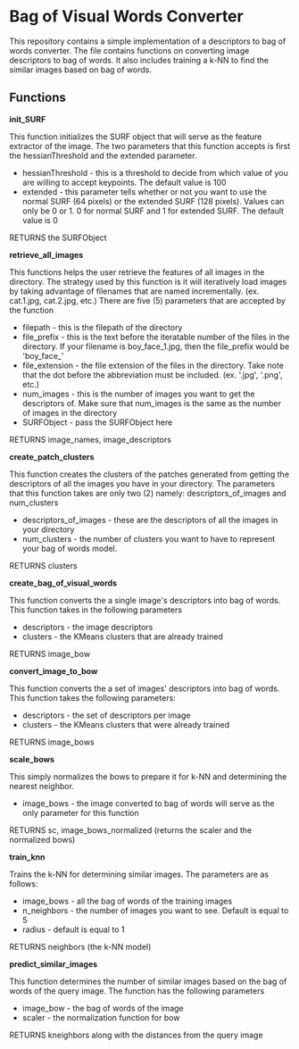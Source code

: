 # Bag of Visual Words Converter

This repository contains a simple implementation of a descriptors to bag of words converter. The file contains functions on converting image descriptors to bag of words. It also includes training a k-NN to find the similar images based on bag of words.

## Functions

**init_SURF**

This function initializes the SURF object that will serve as the feature extractor of the image. The two parameters that this function accepts is first the hessianThreshold and the extended parameter.

* hessianThreshold - this is a threshold to decide from which value of you are willing to accept keypoints. The default value is 100
* extended - this parameter tells whether or not you want to use the normal SURF (64 pixels) or the extended SURF (128 pixels). Values can only be 0 or 1. 0 for normal SURF and 1 for extended SURF. The default value is 0

RETURNS the SURFObject

**retrieve_all_images**

This functions helps the user retrieve the features of all images in the directory. The strategy used by this function is it will iteratively load images by taking advantage of filenames that are named incrementally. (ex. cat.1.jpg, cat.2.jpg, etc.) There are five (5) parameters that are accepted by the function

* filepath - this is the filepath of the directory
* file_prefix - this is the text before the iteratable number of the files in the directory. If your filename is boy_face_1.jpg, then the file_prefix would be 'boy_face_'
* file_extension - the file extension of the files in the directory. Take note that the dot before the abbreviation must be included. (ex. '.jpg', '.png', etc.)
* num_images - this is the number of images you want to get the descriptors of. Make sure that num_images is the same as the number of images in the directory
* SURFObject - pass the SURFObject here

RETURNS image_names, image_descriptors

**create_patch_clusters**

This function creates the clusters of the patches generated from getting the descriptors of all the images you have in your directory. The parameters that this function takes are only two (2) namely: descriptors_of_images and num_clusters

* descriptors_of_images - these are the descriptors of all the images in your directory
* num_clusters - the number of clusters you want to have to represent your bag of words model.

RETURNS clusters 

**create_bag_of_visual_words** 

This function converts the a single image's descriptors into bag of words. This function takes in the following parameters

* descriptors - the image descriptors
* clusters - the KMeans clusters that are already trained

RETURNS image_bow

**convert_image_to_bow**

This function converts the a set of images' descriptors into bag of words. This function takes the following parameters:

* descriptors - the set of descriptors per image
* clusters - the KMeans clusters that were already trained

RETURNS image_bows

**scale_bows**

This simply normalizes the bows to prepare it for k-NN and determining the nearest neighbor. 

* image_bows - the image converted to bag of words will serve as the only parameter for this function

RETURNS sc, image_bows_normalized (returns the scaler and the normalized bows)

**train_knn**

Trains the k-NN for determining similar images. The parameters are as follows:

* image_bows - all the bag of words of the training images
* n_neighbors - the number of images you want to see. Default is equal to 5
* radius - default is equal to 1

RETURNS neighbors (the k-NN model)

**predict_similar_images**

This function determines the number of similar images based on the bag of words of the query image. The function has the following parameters

* image_bow - the bag of words of the image
* scaler - the normalization function for bow

RETURNS kneighbors along with the distances from the query image
